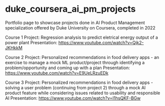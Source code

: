 # duke_coursera_ai_pm_projects
Portfolio page to showcase projects done in AI Product Management specialization offered by Duke University on Coursera, completed in 2022

Course 1 Project: Regression analysis to predict eletrical energy output of a power plant
Presentation: https://www.youtube.com/watch?v=Qjk2-JKHkkM

Course 2 Project: Personalized recommendations in food delivery apps - an exercise to manage a mock ML product/project through identifying a problem/opportunity and coming up with a plan
Presentation: https://www.youtube.com/watch?v=E9UeLRzuEDk

Course 3 Project: Personalized recommendations in food delivery apps - solving a user problem (continuing from project 2) through a mock AI product feature while considering issues related to usability and responsible AI
Presentation: https://www.youtube.com/watch?v=I1hsQKF-BGw
